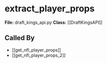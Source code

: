 # extract_player_props

**File:** draft_kings_api.py
**Class:** [[DraftKingsAPI]]

## Called By

- [[get_nfl_player_props]]
- [[get_nfl_player_props_2]]

